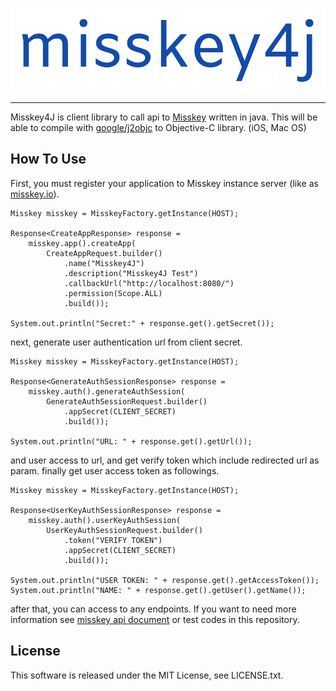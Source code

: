 ![Image](./resource/img/misskey4j.png)

---

Misskey4J is client library to call api to [Misskey](https://join.misskey.page/ja/) written in java. This will be able to compile with [google/j2objc] to Objective-C library. (iOS, Mac OS) 


## How To Use

First, you must register your application to Misskey instance server (like as [misskey.io](https://misskey.io/)).

```
Misskey misskey = MisskeyFactory.getInstance(HOST);

Response<CreateAppResponse> response =
    misskey.app().createApp(
        CreateAppRequest.builder()
            .name("Misskey4J")
            .description("Misskey4J Test")
            .callbackUrl("http://localhost:8080/")
            .permission(Scope.ALL)
            .build());

System.out.println("Secret:" + response.get().getSecret());
```

next, generate user authentication url from client secret.

```
Misskey misskey = MisskeyFactory.getInstance(HOST);

Response<GenerateAuthSessionResponse> response =
    misskey.auth().generateAuthSession(
        GenerateAuthSessionRequest.builder()
            .appSecret(CLIENT_SECRET)
            .build());

System.out.println("URL: " + response.get().getUrl());
```

and user access to url, and get verify token which include redirected url as param. finally get user access token as followings.

```
Misskey misskey = MisskeyFactory.getInstance(HOST);

Response<UserKeyAuthSessionResponse> response =
    misskey.auth().userKeyAuthSession(
        UserKeyAuthSessionRequest.builder()
            .token("VERIFY TOKEN")
            .appSecret(CLIENT_SECRET)
            .build());

System.out.println("USER TOKEN: " + response.get().getAccessToken());
System.out.println("NAME: " + response.get().getUser().getName());
```

after that, you can access to any endpoints. If you want to need more information see [misskey api document](https://misskey.io/api-doc) or test codes in this repository.

## License
This software is released under the MIT License, see LICENSE.txt.


  [google/j2objc]: https://github.com/google/j2objc